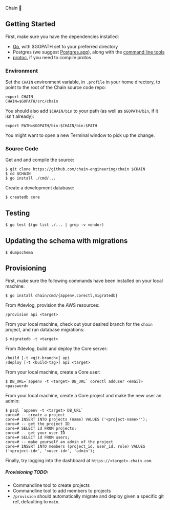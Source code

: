 Chain 🍭

## Getting Started

First, make sure you have the dependencies installed:

* [Go](https://golang.org/doc/install), with $GOPATH set to your preferred directory
* Postgres (we suggest [Postgres.app](http://postgresapp.com/)), along with the [command line tools](http://postgresapp.com/documentation/cli-tools.html)
* [protoc](https://github.com/google/protobuf#protocol-compiler-installation), if you need to compile protos

### Environment

Set the `CHAIN` environment variable, in `.profile` in your home
directory, to point to the root of the Chain source code repo:

	export CHAIN
	CHAIN=$GOPATH/src/chain

You should also add `$CHAIN/bin` to your path (as well as `$GOPATH/bin`, if it isn't already):

	export PATH=$GOPATH/bin:$CHAIN/bin:$PATH

You might want to open a new Terminal window to pick up the change.

### Source Code

Get and and compile the source:

	$ git clone https://github.com/chain-engineering/chain $CHAIN
	$ cd $CHAIN
	$ go install ./cmd/...

Create a development database:

	$ createdb core

## Testing

    $ go test $(go list ./... | grep -v vendor)

## Updating the schema with migrations

	$ dumpschema

## Provisioning

First, make sure the following commands have been installed on your local machine:

	$ go install chain/cmd/{appenv,corectl,migratedb}

From #devlog, provision the AWS resources:

	/provision api <target>

From your local machine, check out your desired branch for the `chain` project, and run database migrations:

	$ migratedb -t <target>

From #devlog, build and deploy the Core server:

	/build [-t <git-branch>] api
	/deploy [-t <build-tag>] api <target>

From your local machine, create a Core user:

	$ DB_URL=`appenv -t <target> DB_URL` corectl adduser <email> <password>

From your local machine, create a Core project and make the new user an admin:

	$ psql `appenv -t <target> DB_URL`
	core=# -- create a project
	core=# INSERT INTO projects (name) VALUES ('<project-name>'');
	core=# -- get the project ID
	core=# SELECT id FROM projects;
	core=# -- get your user ID
	core=# SELECT id FROM users;
	core=# -- make yourself an admin of the project
	core=# INSERT INTO members (project_id, user_id, role) VALUES ('<project-id>', '<user-id>', 'admin');

Finally, try logging into the dashboard at `https://<target>.chain.com`.

##### Provisioning TODO:

- Commandline tool to create projects
- Commandline tool to add members to projects
- `/provision` should automatically migrate and deploy given a specific git ref, defaulting to `main`.
